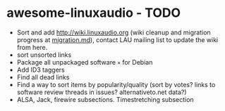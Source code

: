# awesome-linuxaudio - TODO

 * Sort and add http://wiki.linuxaudio.org (wiki cleanup and migration progress at [migration.md](migration.md)), contact LAU mailing list to update the wiki from here.
 * sort unsorted links
 * Package all unpackaged software `×` for Debian
 * Add ID3 taggers
 * Find all dead links
 * Find a way to sort items by popularity/quality (sort by votes? links to software review threads in issues? alternativeto.net data?)
 * ALSA, Jack, firewire subsections. Timestretching subsection